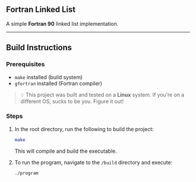 ## Fortran Linked List

A simple **Fortran 90** linked list implementation.

---

## Build Instructions

### Prerequisites

- `make` installed (build system)
- `gfortran` installed (Fortran compiler)

> 💡 This project was built and tested on a **Linux** system. If you're on a different OS, sucks to be you. Figure it out!

### Steps

1. In the root directory, run the following to build the project:

    ```zsh
    make
    ```

    This will compile and build the executable.

2. To run the program, navigate to the `/build` directory and execute:

    ```zsh
    ./program
    ```
